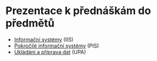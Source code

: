 # Prezentace k přednáškám do předmětů

- [Informační systémy](https://github.com/DIFS-Teaching/slides/tree/main/iis) (IIS)
- [Pokročilé informační systémy](https://github.com/DIFS-Teaching/slides/tree/main/pis) (PIS)
- [Ukládání a příprava dat](https://github.com/DIFS-Teaching/slides/tree/main/upa) (UPA)
